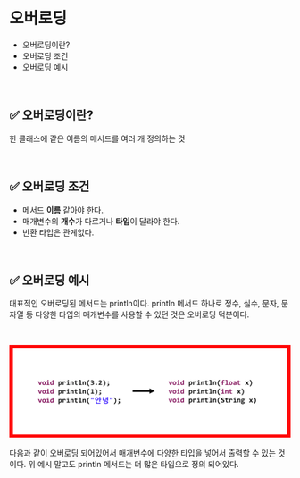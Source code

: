 # 오버로딩

-   오버로딩이란?
-   오버로딩 조건
-   오버로딩 예시

<br>

## ✅ 오버로딩이란?

한 클래스에 같은 이름의 메서드를 여러 개 정의하는 것

<br>

## ✅ 오버로딩 조건

-   메서드 **이름** 같아야 한다.
-   매개변수의 **개수**가 다르거나 **타입**이 달라야 한다.
-   반환 타입은 관계없다.

<br>

## ✅ 오버로딩 예시

대표적인 오버로딩된 메서드는 println이다.  println 메서드 하나로 정수, 실수, 문자, 문자열 등 다양한 타입의 매개변수를 사용할 수 있던 것은 오버로딩 덕분이다.

<br>

![1](img/overloading/1.png)

다음과 같이 오버로딩 되어있어서 매개변수에 다양한 타입을 넣어서 출력할 수 있는 것이다. 위 예시 말고도 println 메서드는 더 많은 타입으로 정의 되어있다.
